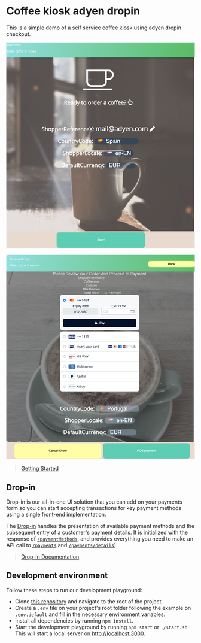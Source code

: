 # Coffee kiosk adyen dropin

This is a simple demo of a self service coffee kiosk using adyen dropin checkout.

![Kiosk initial screen](screenshot1.png)

![Kiosk checkout](screenshot2.png)

> [Getting Started](https://docs.adyen.com/checkout/)

## Drop-in

Drop-in is our all-in-one UI solution that you can add on your payments form so you can start accepting transactions for key payment methods using a single front-end implementation.

The [Drop-in](https://docs.adyen.com/checkout/drop-in-web/) handles the presentation of available payment methods and the subsequent entry of a customer's payment details. It is initialized with the response of [`/paymentMethods`](https://docs.adyen.com/api-explorer/#/CheckoutService/v66/post/paymentMethods), and provides everything you need to make an API call to [`/payments`](https://docs.adyen.com/api-explorer/#/CheckoutService/v66/post/payments) and [`/payments/details`](https://docs.adyen.com/api-explorer/#/CheckoutService/v66/post/payments/details)).

> [Drop-in Documentation](https://docs.adyen.com/checkout/drop-in-web/)


## Development environment

Follow these steps to run our development playground:

* Clone [this repository](https://github.com/epereztg/self-checkout-kiosk) and navigate to the root of the project.
* Create a `.env` file on your project's root folder following the example on `.env.default` and fill in the necessary environment variables.
* Install all dependencies by running `npm install`.
* Start the development playground by running `npm start` or `./start.sh`. This will start a local server on [http://localhost:3000](http://localhost:3000).
